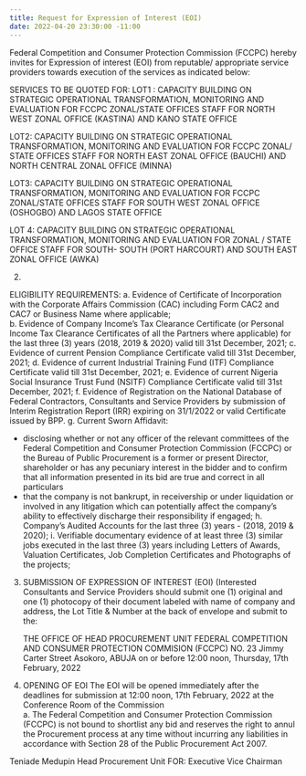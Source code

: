 ```yaml
---
title: Request for Expression of Interest (EOI)
date: 2022-04-20 23:30:00 -11:00
---
```




Federal Competition and Consumer Protection Commission (FCCPC) hereby invites for Expression of interest (EOI) from reputable/ appropriate service providers towards execution of the services as indicated below:

SERVICES TO BE QUOTED FOR:
LOT1 : CAPACITY BUILDING ON STRATEGIC OPERATIONAL TRANSFORMATION, MONITORING AND EVALUATION FOR FCCPC ZONAL/STATE OFFICES STAFF FOR NORTH WEST ZONAL OFFICE (KASTINA) AND KANO STATE OFFICE

LOT2: CAPACITY BUILDING ON STRATEGIC OPERATIONAL TRANSFORMATION, MONITORING AND EVALUATION FOR FCCPC ZONAL/ STATE OFFICES STAFF FOR NORTH EAST ZONAL OFFICE (BAUCHI) AND NORTH CENTRAL ZONAL OFFICE (MINNA)
 
LOT3: CAPACITY BUILDING ON STRATEGIC OPERATIONAL TRANSFORMATION, MONITORING AND EVALUATION FOR FCCPC ZONAL/STATE OFFICES STAFF FOR SOUTH WEST ZONAL OFFICE (OSHOGBO) AND LAGOS STATE OFFICE


LOT 4: CAPACITY BUILDING ON STRATEGIC OPERATIONAL TRANSFORMATION, MONITORING AND EVALUATION FOR ZONAL / STATE OFFICE STAFF FOR SOUTH- SOUTH  (PORT HARCOURT) AND SOUTH EAST ZONAL OFFICE (AWKA)







2.	 
ELIGIBILITY REQUIREMENTS:
a.	Evidence of Certificate of Incorporation with the Corporate Affairs Commission (CAC) including Form CAC2 and CAC7 or Business Name where applicable;  
b.	Evidence of Company Income’s Tax Clearance Certificate (or Personal Income Tax Clearance Certificates of all the Partners where applicable) for the last three (3) years (2018, 2019 & 2020) valid till 31st December, 2021;
c.	Evidence of current Pension Compliance Certificate valid till 31st December, 2021;
d.	Evidence of current Industrial Training Fund (ITF) Compliance Certificate valid till 31st December, 2021;
e.	Evidence of current Nigeria Social Insurance Trust Fund (NSITF) Compliance Certificate valid till 31st December, 2021; 
f.	Evidence of Registration on the National Database of Federal Contractors, Consultants and Service Providers by submission of Interim Registration Report (IRR) expiring on 31/1/2022 or valid Certificate issued by BPP. 
g.	Current Sworn Affidavit:
-	disclosing whether or not any officer of the relevant committees of the Federal Competition and Consumer Protection Commission (FCCPC) or the Bureau of Public Procurement is a former or present Director, shareholder or has any pecuniary interest in the bidder and to confirm that all information presented in its bid are true and correct in all particulars
-	that the company is not bankrupt, in receivership or under liquidation or involved in any litigation which can potentially affect the company’s ability to effectively discharge their responsibility if engaged;
h.	Company’s Audited Accounts for the last three (3) years - (2018, 2019 & 2020);
i.	Verifiable documentary evidence of at least three (3) similar jobs executed in the last three (3) years including Letters of Awards, Valuation Certificates, Job Completion Certificates and Photographs of the projects;

3.	SUBMISSION OF EXPRESSION OF INTEREST (EOI) (Interested Consultants and Service Providers should submit one (1) original and one (1) photocopy of their document  labeled with name of company and address, the Lot Title & Number at the back of envelope and submit to the: 

	THE OFFICE OF HEAD PROCUREMENT UNIT
        FEDERAL COMPETITION AND CONSUMER PROTECTION COMMISION (FCCPC)
	NO. 23 Jimmy Carter Street Asokoro, ABUJA
	on or before 12:00 noon, Thursday, 17th February, 2022
 	

4.	OPENING OF EOI 
The EOI will be opened immediately after the deadlines for submission at 12:00 noon, 17th February, 2022 at the Conference Room of the Commission  
a.	The Federal Competition and Consumer Protection Commission  (FCCPC) is not bound to shortlist any bid and reserves the right to annul the Procurement process at any time without incurring any liabilities in accordance with Section 28 of the Public Procurement Act 2007. 




Teniade Medupin
Head Procurement Unit
FOR: Executive Vice Chairman


